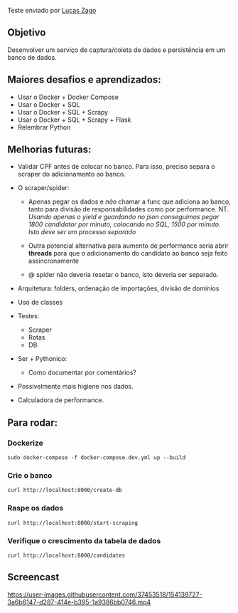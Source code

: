 Teste enviado por [Lucas Zago](https://github.com/luc-zago)

## Objetivo

Desenvolver um serviço de captura/coleta de dados e persistência em um banco de dados.

## Maiores desafios e aprendizados:

- Usar o Docker + Docker Compose
- Usar o Docker + SQL
- Usar o Docker + SQL + Scrapy
- Usar o Docker + SQL + Scrapy + Flask
- Relembrar Python


## Melhorias futuras:
- Validar CPF antes de colocar no banco. Para isso, preciso separa o scraper do adicionamento ao banco.

- O scraper/spider:
    - Apenas pegar os dados e *não* chamar a func que adiciona ao banco, tanto para divisão de responsabilidades como por performance. NT. *Usando apenas o yield e guardando no json conseguimos pegar 1800 candidator por minuto, colocando no SQL, 1500 por minuto. Isto deve ser um processo separado*

    - Outra potencial alternativa para aumento de performance seria abrir **threads** para que o adicionamento do candidato ao banco seja feito assincronamente

    - @ spider não deveria resetar o banco, isto deveria ser separado.

- Arquitetura: folders, ordenação de importações, divisão de domínios

- Uso de classes

- Testes:
    - Scraper
    - Rotas
    - DB

- Ser + Pythonico:
    - Como documentar por comentários?
    
- Possivelmente mais higiene nos dados.
- Calculadora de performance.

## Para rodar:

### Dockerize
`sudo docker-compose -f docker-compose.dev.yml up --build`

### Crie o banco
`curl http://localhost:8000/create-db`

### Raspe os dados
`curl http://localhost:8000/start-scraping`

### Verifique o crescimento da tabela de dados




`curl http://localhost:8000/candidates`

## Screencast
https://user-images.githubusercontent.com/37453518/154139727-3a6b6147-d287-414e-b395-1a9386bb0746.mp4
